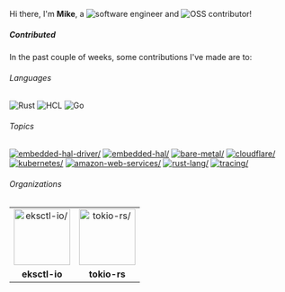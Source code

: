 Hi there, I'm **Mike**, a ![software engineer](https://img.shields.io/static/v1?style=flat-square&label=&message=software%20engineer&color=navy) and ![OSS contributor](https://img.shields.io/static/v1?style=flat-square&label=&message=OSS%20contributor&color=navy)!

##### Contributed

In the past couple of weeks, some contributions I've made are to:

###### Languages

![Rust](https://img.shields.io/static/v1?logo=Rust&logoColor=%23333&style=flat-square&label=&message=Rust&color=%23dea584) ![HCL](https://img.shields.io/static/v1?logo=HCL&logoColor=%23fff&style=flat-square&label=&message=HCL&color=%23844FBA) ![Go](https://img.shields.io/static/v1?logo=Go&logoColor=%23fff&style=flat-square&label=&message=Go&color=%2300ADD8)

###### Topics

<a href="https://github.com/topics/embedded-hal-driver"><img src="https://img.shields.io/static/v1?style=flat-square&label=&message=embedded-hal-driver&color=blue" alt=embedded-hal-driver/></a> <a href="https://github.com/topics/embedded-hal"><img src="https://img.shields.io/static/v1?style=flat-square&label=&message=embedded-hal&color=blue" alt=embedded-hal/></a> <a href="https://github.com/topics/bare-metal"><img src="https://img.shields.io/static/v1?style=flat-square&label=&message=bare-metal&color=blue" alt=bare-metal/></a> <a href="https://github.com/topics/cloudflare"><img src="https://img.shields.io/static/v1?style=flat-square&label=&message=cloudflare&color=blue" alt=cloudflare/></a> <a href="https://github.com/topics/kubernetes"><img src="https://img.shields.io/static/v1?style=flat-square&label=&message=kubernetes&color=blue" alt=kubernetes/></a> <a href="https://github.com/topics/amazon-web-services"><img src="https://img.shields.io/static/v1?style=flat-square&label=&message=amazon-web-services&color=blue" alt=amazon-web-services/></a> <a href="https://github.com/topics/rust-lang"><img src="https://img.shields.io/static/v1?style=flat-square&label=&message=rust-lang&color=blue" alt=rust-lang/></a> <a href="https://github.com/topics/tracing"><img src="https://img.shields.io/static/v1?style=flat-square&label=&message=tracing&color=blue" alt=tracing/></a>

###### Organizations


<table>
  <tbody>
    <tr>
    <td align="center"><a href="https://github.com/eksctl-io"><img width="100" src="https://avatars.githubusercontent.com/u/126004790?v=4" alt=eksctl-io/></a></td>
<td align="center"><a href="https://github.com/tokio-rs"><img width="100" src="https://avatars.githubusercontent.com/u/20248544?v=4" alt=tokio-rs/></a></td>
    </tr>
    <tr>
    <td align="center"><strong>eksctl-io</strong></td>
<td align="center"><strong>tokio-rs</strong></td>
    </tr>
  </tbody>
</table>

